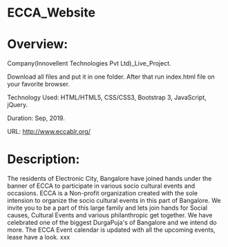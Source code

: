 # ECCA_Website

# Overview:

Company(Innovellent Technologies Pvt Ltd)_Live_Project.

Download all files and put it in one folder. After that run index.html file on your favorite browser.

Technology Used: HTML/HTML5, CSS/CSS3, Bootstrap 3, JavaScript, jQuery.

Duration: Sep, 2019.

URL: http://www.eccablr.org/


# Description:

The residents of Electronic City, Bangalore have joined hands under the banner of ECCA to participate in various socio cultural events and occasions. ECCA is a Non-profit organization created with the sole intension to organize the socio cultural events in this part of Bangalore. We invite you to be a part of this large family and lets join hands for Social causes, Cultural Events and various philanthropic get together. We have celebrated one of the biggest DurgaPuja's of Bangalore and we intend do more. The ECCA Event calendar is updated with all the upcoming events, lease have a look.
xxx
